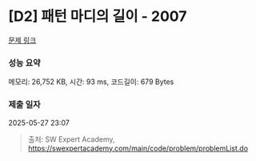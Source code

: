 # [D2] 패턴 마디의 길이 - 2007 

[문제 링크](https://swexpertacademy.com/main/code/problem/problemDetail.do?contestProbId=AV5P1kNKAl8DFAUq) 

### 성능 요약

메모리: 26,752 KB, 시간: 93 ms, 코드길이: 679 Bytes

### 제출 일자

2025-05-27 23:07



> 출처: SW Expert Academy, https://swexpertacademy.com/main/code/problem/problemList.do